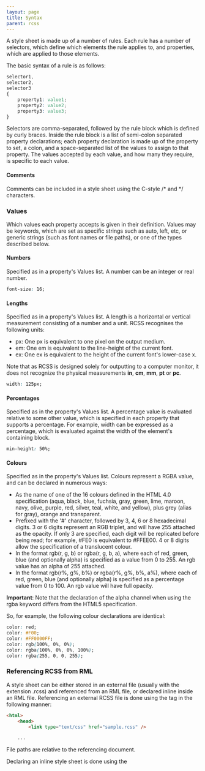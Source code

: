 ```yaml
---
layout: page
title: Syntax
parent: rcss
---
```


A style sheet is made up of a number of rules. Each rule has a number of selectors, which define which elements the rule applies to, and properties, which are applied to those elements.

The basic syntax of a rule is as follows:

```css
selector1,
selector2,
selector3
{
    property1: value1;
    property2: value2;
    property3: value3;
}
```

Selectors are comma-separated, followed by the rule block which is defined by curly braces. Inside the rule block is a list of semi-colon separated property declarations; each property declaration is made up of the property to set, a colon, and a space-separated list of the values to assign to that property. The values accepted by each value, and how many they require, is specific to each value.

#### Comments

Comments can be included in a style sheet using the C-style /* and */ characters.

### Values

Which values each property accepts is given in their definition. Values may be keywords, which are set as specific strings such as auto, left, etc, or generic strings (such as font names or file paths), or one of the types described below.

#### Numbers

Specified as <number> in a property's Values list. A number can be an integer or real number.

```css
font-size: 16;
```

#### Lengths

Specified as <length> in a property's Values list. A length is a horizontal or vertical measurement consisting of a number and a unit. RCSS recognises the following units:

* px: One px is equivalent to one pixel on the output medium.
* em: One em is equivalent to the line-height of the current font.
* ex: One ex is equivalent to the height of the current font's lower-case x. 

Note that as RCSS is designed solely for outputting to a computer monitor, it does not recognize the physical measurements **in**, **cm**, **mm**, **pt** or **pc**.

```css
width: 125px;
```

#### Percentages

Specified as <percentage> in the property's Values list. A percentage value is evaluated relative to some other value, which is specified in each property that supports a percentage. For example, width can be expressed as a percentage, which is evaluated against the width of the element's containing block.

```css
min-height: 50%;
```

#### Colours

Specified as <colour> in the property's Values list. Colours represent a RGBA value, and can be declared in numerous ways:

* As the name of one of the 16 colours defined in the HTML 4.0 specification (aqua, black, blue, fuchsia, gray, green, lime, maroon, navy, olive, purple, red, silver, teal, white, and yellow), plus grey (alias for gray), orange and transparent.
* Prefixed with the '#' character, followed by 3, 4, 6 or 8 hexadecimal digits. 3 or 6 digits represent an RGB triplet, and will have 255 attached as the opacity. If only 3 are specified, each digit will be replicated before being read; for example, #FE0 is equivalent to #FFEE00. 4 or 8 digits allow the specification of a translucent colour.
* In the format rgb(r, g, b) or rgba(r, g, b, a), where each of red, green, blue (and optionally alpha) is specified as a value from 0 to 255. An rgb value has an alpha of 255 attached.
* In the format rgb(r%, g%, b%) or rgba(r%, g%, b%, a%), where each of red, green, blue (and optionally alpha) is specified as a percentage value from 0 to 100. An rgb value will have full opacity. 

**Important**: Note that the declaration of the alpha channel when using the rgba keyword differs from the HTML5 specification.

So, for example, the following colour declarations are identical:

```css
color: red;
color: #F00;
color: #FF0000FF;
color: rgb(100%, 0%, 0%);
color: rgba(100%, 0%, 0%, 100%);
color: rgba(255, 0, 0, 255);
```

### Referencing RCSS from RML

A style sheet can be either stored in an external file (usually with the extension .rcss) and referenced from an RML file, or declared inline inside an RML file. Referencing an external RCSS file is done using the <link> tag in the following manner:

```html
<html>
    <head>
        <link type="text/css" href="sample.rcss" />

    ...
```

File paths are relative to the referencing document.

Declaring an inline style sheet is done using the <style> tag, also within the <head> tag:

```html
<html>
    <head>
        <style>
            body
            {
                margin: 0px;
            }
        </style>

    ...
```

Multiple style sheets can be included in a single document and combined with inline style declarations. The ordering of style declarations is important, as they may be used to resolve the precedence conflicting style sheet rules.

Also, style sheet properties can be declared directly on an element. This is done by inserting semi-colon separated style sheet property declarations into the 'style' attribute of an element. For example, the following RML fragment:

```html
<div style="width: 25%; min-width: 55px;">
</div>
```

sets the 'width' property to '25%' and the 'min-width' property to '55px' on the 'div' element. 